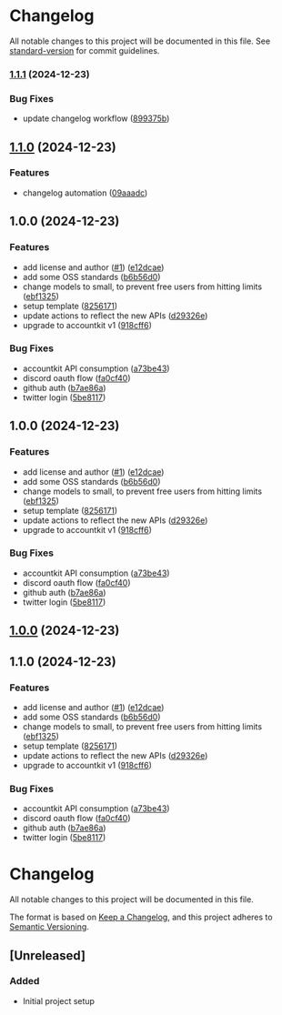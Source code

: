 # Changelog

All notable changes to this project will be documented in this file. See [standard-version](https://github.com/conventional-changelog/standard-version) for commit guidelines.

### [1.1.1](https://github.com/abridged/AI-Agent-Starter-Kit/compare/v1.1.0...v1.1.1) (2024-12-23)


### Bug Fixes

* update changelog workflow ([899375b](https://github.com/abridged/AI-Agent-Starter-Kit/commit/899375b1b63f5446d298b96d2512b25f4b7c25b7))

## [1.1.0](https://github.com/abridged/AI-Agent-Starter-Kit/compare/v1.0.0...v1.1.0) (2024-12-23)


### Features

* changelog automation ([09aaadc](https://github.com/abridged/AI-Agent-Starter-Kit/commit/09aaadc282134358ba71e977af80c5560bb6ae89))

## 1.0.0 (2024-12-23)


### Features

* add license and author ([#1](https://github.com/abridged/AI-Agent-Starter-Kit/issues/1)) ([e12dcae](https://github.com/abridged/AI-Agent-Starter-Kit/commit/e12dcaea24d71e6e13a810f62c58f986678d5a85))
* add some OSS standards ([b6b56d0](https://github.com/abridged/AI-Agent-Starter-Kit/commit/b6b56d0f302e201fb836251b49dfe90da060c32f))
* change models to small, to prevent free users from hitting limits ([ebf1325](https://github.com/abridged/AI-Agent-Starter-Kit/commit/ebf13250eba4fa9918c1c7156b8253bb93455f14))
* setup template ([8256171](https://github.com/abridged/AI-Agent-Starter-Kit/commit/82561712cf9062413f49920b963e4fa7b48f65a7))
* update actions to reflect the new APIs ([d29326e](https://github.com/abridged/AI-Agent-Starter-Kit/commit/d29326e0b1b9fc4abbd5c5e20e6038103f0f195a))
* upgrade to accountkit v1 ([918cff6](https://github.com/abridged/AI-Agent-Starter-Kit/commit/918cff6e59455d2cdc97c973e91f59a7dd6864e5))


### Bug Fixes

* accountkit API consumption ([a73be43](https://github.com/abridged/AI-Agent-Starter-Kit/commit/a73be438b5e8dfdfc3cb87566ded15f353e6f01b))
* discord oauth flow ([fa0cf40](https://github.com/abridged/AI-Agent-Starter-Kit/commit/fa0cf4016a0c03fdf36abbb29246a4795ecd3724))
* github auth ([b7ae86a](https://github.com/abridged/AI-Agent-Starter-Kit/commit/b7ae86a24b78909fa4d45ee7035109815c0c40f2))
* twitter login ([5be8117](https://github.com/abridged/AI-Agent-Starter-Kit/commit/5be8117f589df898727bed4873acd1ab6f8e6bcd))

## 1.0.0 (2024-12-23)


### Features

* add license and author ([#1](https://github.com/abridged/AI-Agent-Starter-Kit/issues/1)) ([e12dcae](https://github.com/abridged/AI-Agent-Starter-Kit/commit/e12dcaea24d71e6e13a810f62c58f986678d5a85))
* add some OSS standards ([b6b56d0](https://github.com/abridged/AI-Agent-Starter-Kit/commit/b6b56d0f302e201fb836251b49dfe90da060c32f))
* change models to small, to prevent free users from hitting limits ([ebf1325](https://github.com/abridged/AI-Agent-Starter-Kit/commit/ebf13250eba4fa9918c1c7156b8253bb93455f14))
* setup template ([8256171](https://github.com/abridged/AI-Agent-Starter-Kit/commit/82561712cf9062413f49920b963e4fa7b48f65a7))
* update actions to reflect the new APIs ([d29326e](https://github.com/abridged/AI-Agent-Starter-Kit/commit/d29326e0b1b9fc4abbd5c5e20e6038103f0f195a))
* upgrade to accountkit v1 ([918cff6](https://github.com/abridged/AI-Agent-Starter-Kit/commit/918cff6e59455d2cdc97c973e91f59a7dd6864e5))


### Bug Fixes

* accountkit API consumption ([a73be43](https://github.com/abridged/AI-Agent-Starter-Kit/commit/a73be438b5e8dfdfc3cb87566ded15f353e6f01b))
* discord oauth flow ([fa0cf40](https://github.com/abridged/AI-Agent-Starter-Kit/commit/fa0cf4016a0c03fdf36abbb29246a4795ecd3724))
* github auth ([b7ae86a](https://github.com/abridged/AI-Agent-Starter-Kit/commit/b7ae86a24b78909fa4d45ee7035109815c0c40f2))
* twitter login ([5be8117](https://github.com/abridged/AI-Agent-Starter-Kit/commit/5be8117f589df898727bed4873acd1ab6f8e6bcd))

## [1.0.0](https://github.com/abridged/AI-Agent-Starter-Kit/compare/v1.1.0...v1.0.0) (2024-12-23)

## 1.1.0 (2024-12-23)


### Features

* add license and author ([#1](https://github.com/abridged/AI-Agent-Starter-Kit/issues/1)) ([e12dcae](https://github.com/abridged/AI-Agent-Starter-Kit/commit/e12dcaea24d71e6e13a810f62c58f986678d5a85))
* add some OSS standards ([b6b56d0](https://github.com/abridged/AI-Agent-Starter-Kit/commit/b6b56d0f302e201fb836251b49dfe90da060c32f))
* change models to small, to prevent free users from hitting limits ([ebf1325](https://github.com/abridged/AI-Agent-Starter-Kit/commit/ebf13250eba4fa9918c1c7156b8253bb93455f14))
* setup template ([8256171](https://github.com/abridged/AI-Agent-Starter-Kit/commit/82561712cf9062413f49920b963e4fa7b48f65a7))
* update actions to reflect the new APIs ([d29326e](https://github.com/abridged/AI-Agent-Starter-Kit/commit/d29326e0b1b9fc4abbd5c5e20e6038103f0f195a))
* upgrade to accountkit v1 ([918cff6](https://github.com/abridged/AI-Agent-Starter-Kit/commit/918cff6e59455d2cdc97c973e91f59a7dd6864e5))


### Bug Fixes

* accountkit API consumption ([a73be43](https://github.com/abridged/AI-Agent-Starter-Kit/commit/a73be438b5e8dfdfc3cb87566ded15f353e6f01b))
* discord oauth flow ([fa0cf40](https://github.com/abridged/AI-Agent-Starter-Kit/commit/fa0cf4016a0c03fdf36abbb29246a4795ecd3724))
* github auth ([b7ae86a](https://github.com/abridged/AI-Agent-Starter-Kit/commit/b7ae86a24b78909fa4d45ee7035109815c0c40f2))
* twitter login ([5be8117](https://github.com/abridged/AI-Agent-Starter-Kit/commit/5be8117f589df898727bed4873acd1ab6f8e6bcd))

# Changelog

All notable changes to this project will be documented in this file.

The format is based on [Keep a Changelog](https://keepachangelog.com/en/1.0.0/),
and this project adheres to [Semantic Versioning](https://semver.org/spec/v2.0.0.html).

## [Unreleased]

### Added

- Initial project setup
